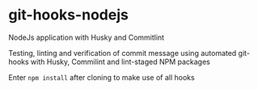 # git-hooks-nodejs
NodeJs application with Husky and Commitlint

Testing, linting and verification of commit message using automated git-hooks with Husky, Commilint and lint-staged NPM packages

Enter `npm install` after cloning to make use of all hooks

